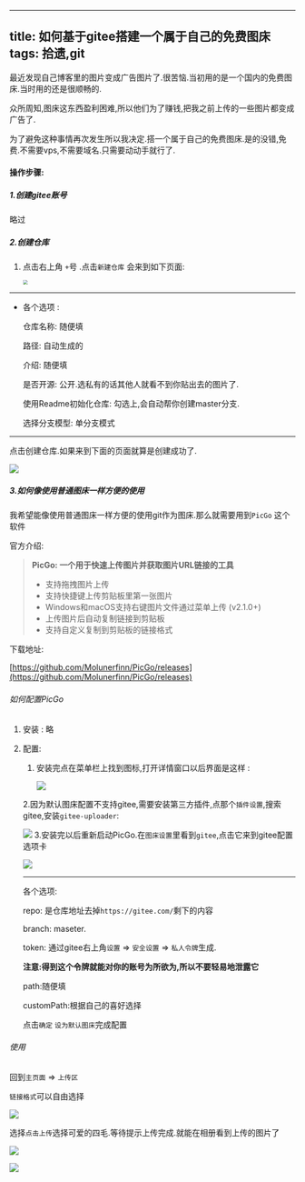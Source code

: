 
---
title: 如何基于gitee搭建一个属于自己的免费图床
tags: 拾遗,git
---


最近发现自己博客里的图片变成广告图片了.很苦恼.当初用的是一个国内的免费图床.当时用的还是很顺畅的.

众所周知,图床这东西盈利困难,所以他们为了赚钱,把我之前上传的一些图片都变成广告了.

为了避免这种事情再次发生所以我决定.搭一个属于自己的免费图床.是的没错,免费.不需要vps,不需要域名.只需要动动手就行了.

#### 操作步骤:

##### 1.创建gitee账号

略过

##### 2.创建仓库

1. 点击右上角 `+`号 .点击`新建仓库` 会来到如下页面:

   <img src="https://gitee.com/minagamiyuki/picgo-gitee/raw/master/images/截屏2020-02-16下午3.08.06.png" style="zoom:50%;" />

------------

* 各个选项 :

  仓库名称:  随便填

  路径:  自动生成的

  介绍:   随便填

  是否开源:   公开.选私有的话其他人就看不到你贴出去的图片了.

  使用Readme初始化仓库:  勾选上,会自动帮你创建master分支.

  选择分支模型:  单分支模式

-------------

点击创建仓库.如果来到下面的页面就算是创建成功了.

![](https://gitee.com/minagamiyuki/picgo-gitee/raw/master/images/20200216151721.png)

##### 3.如何像使用普通图床一样方便的使用

我希望能像使用普通图床一样方便的使用git作为图床.那么就需要用到`PicGo` 这个软件

官方介绍:

> **PicGo: 一个用于快速上传图片并获取图片URL链接的工具**
>
> - 支持拖拽图片上传
> - 支持快捷键上传剪贴板里第一张图片
> - Windows和macOS支持右键图片文件通过菜单上传 (v2.1.0+)
> - 上传图片后自动复制链接到剪贴板
> - 支持自定义复制到剪贴板的链接格式

下载地址:

[https://github.com/Molunerfinn/PicGo/releases](https://github.com/Molunerfinn/PicGo/releases)

###### 如何配置PicGo

1. 安装 : 略

2. 配置:

   1. 安装完点在菜单栏上找到图标,打开详情窗口以后界面是这样 :

      ![](https://gitee.com/minagamiyuki/picgo-gitee/raw/master/images/20200216152759.png)

    2.因为默认图床配置不支持gitee,需要安装第三方插件,点那个`插件设置`,搜索gitee,安装`gitee-uploader`:

   ![](https://gitee.com/minagamiyuki/picgo-gitee/raw/master/images/截屏2020-02-16下午3.31.44.png) 3.安装完以后重新启动PicGo.在`图床设置`里看到`gitee`,点击它来到gitee配置选项卡

   ![](https://gitee.com/minagamiyuki/picgo-gitee/raw/master/images/截屏2020-02-16下午3.35.01.png)

   ---------------------

   各个选项:

   repo: 是仓库地址去掉`https://gitee.com/`剩下的内容

   branch: maseter.

   token: 通过gitee右上角`设置` => `安全设置` => `私人令牌`生成. 

   ​	**注意:得到这个令牌就能对你的账号为所欲为,所以不要轻易地泄露它**

   path:随便填

   customPath:根据自己的喜好选择

   点击`确定` `设为默认图床`完成配置



###### 使用

回到`主页面`  => `上传区`

`链接格式`可以自由选择

![](https://gitee.com/minagamiyuki/picgo-gitee/raw/master/images/20200216152759.png)

选择`点击上传`选择可爱的四毛.等待提示上传完成.就能在相册看到上传的图片了

![](https://gitee.com/minagamiyuki/picgo-gitee/raw/master/images/image-20200216155136768.png)

![](https://gitee.com/minagamiyuki/picgo-gitee/raw/master/images/截屏2020-02-16下午3.53.10.png)



